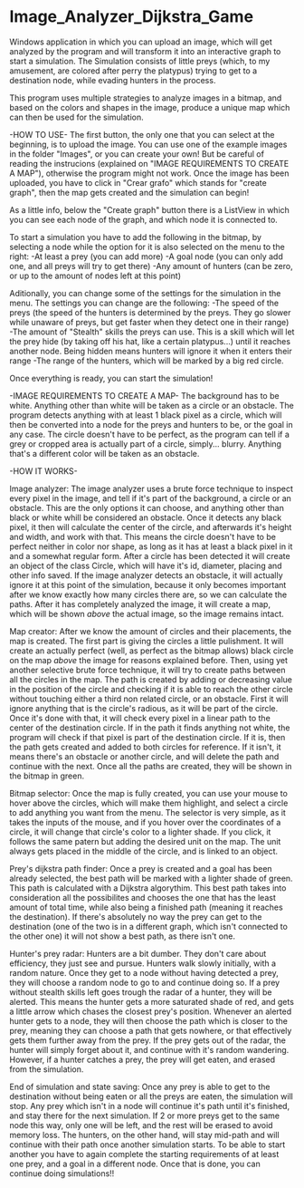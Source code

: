# Image_Analyzer_Dijkstra_Game
Windows application in which you can upload an image, which will get analyzed by the program and will transform it into an interactive graph to start a simulation. The Simulation consists of little preys (which, to my amusement, are colored after perry the platypus) trying to get to a destination node, while evading hunters in the process.

This program uses multiple strategies to analyze images in a bitmap, and based on the colors and shapes in the image, produce a unique map which can then be used for the simulation.

-HOW TO USE-
The first button, the only one that you can select at the beginning, is to upload the image. You can use one of the example images in the folder "Images", or you can create your own! But be careful of reading the instrucions (explained on "IMAGE REQUIREMENTS TO CREATE A MAP"), otherwise the program might not work.
Once the image has been uploaded, you have to click in "Crear grafo" which stands for "create graph", then the map gets created and the simulation can begin!

As a little info, below the "Create graph" button there is a ListView in which you can see each node of the graph, and which node it is connected to. 

To start a simulation you have to add the following in the bitmap, by selecting a node while the option for it is also selected on the menu to the right:
-At least a prey (you can add more)
-A goal node (you can only add one, and all preys will try to get there)
-Any amount of hunters (can be zero, or up to the amount of nodes left at this point)

Aditionally, you can change some of the settings for the simulation in the menu. The settings you can change are the following:
-The speed of the preys (the speed of the hunters is determined by the preys. They go slower while unaware of preys, but get faster when they detect one in their range)
-The amount of "Stealth" skills the preys can use. This is a skill which will let the prey hide (by taking off his hat, like a certain platypus...) until it reaches another node. Being hidden means hunters will ignore it when it enters their range
-The range of the hunters, which will be marked by a big red circle.

Once everything is ready, you can start the simulation!

-IMAGE REQUIREMENTS TO CREATE A MAP-
The background has to be white. Anything other than white will be taken as a circle or an obstacle.
The program detects anything with at least 1 black pixel as a circle, which will then be converted into a node for the preys and hunters to be, or the goal in any case.
The circle doesn't have to be perfect, as the program can tell if a grey or cropped area is actually part of a circle, simply... blurry.
Anything that's a different color will be taken as an obstacle.

-HOW IT WORKS-

Image analyzer:
The image analyzer uses a brute force technique to inspect every pixel in the image, and tell if it's part of the background, a circle or an obstacle. This are the only options it can choose, and anything other than black or white whill be considered an obstacle. 
Once it detects any black pixel, it then will calculate the center of the circle, and afterwards it's height and width, and work with that. This means the circle doesn't have to be perfect neither in color nor shape, as long as it has at least a black pixel in it and a somewhat regular form.
After a circle has been detected it will create an object of the class Circle, which will have it's id, diameter, placing and other info saved.
If the image analyzer detects an obstacle, it will actually ignore it at this point of the simulation, because it only becomes important after we know exactly how many circles there are, so we can calculate the paths.
After it has completely analyzed the image, it will create a map, which will be shown _above_ the actual image, so the image remains intact. 

Map creator:
After we know the amount of circles and their placements, the map is created.
The first part is giving the circles a little pulishment. It will create an actually perfect (well, as perfect as the bitmap allows) black circle on the map _above_ the image for reasons explained before.
Then, using yet another selective brute force technique, it will try to create paths between all the circles in the map. The path is created by adding or decreasing value in the position of the circle and checking if it is able to reach the other circle without touching either a third non related circle, or an obstacle.
First it will ignore anything that is the circle's radious, as it will be part of the circle. Once it's done with that, it will check every pixel in a linear path to the center of the destination circle. If in the path it finds anything not white, the program will check if that pixel is part of the destination circle. If it is, then the path gets created and added to both circles for reference. If it isn't, it means there's an obstacle or another circle, and will delete the path and continue with the next.
Once all the paths are created, they will be shown in the bitmap in green.

Bitmap selector:
Once the map is fully created, you can use your mouse to hover above the circles, which will make them highlight, and select a circle to add anything you want from the menu.
The selector is very simple, as it takes the inputs of the mouse, and if you hover over the coordinates of a circle, it will change that circle's color to a lighter shade. If you click, it follows the same patern but adding the desired unit on the map.
The unit always gets placed in the middle of the circle, and is linked to an object.

Prey's dijkstra path finder:
Once a prey is created and a goal has been already selected, the best path will be marked with a lighter shade of green.
This path is calculated with a Dijkstra algorythim.
This best path takes into consideration all the possibilites and chooses the one that has the least amount of total time, while also being a finished path (meaning it reaches the destination).
If there's absolutely no way the prey can get to the destination (one of the two is in a different graph, which isn't connected to the other one) it will not show a best path, as there isn't one.

Hunter's prey radar:
Hunters are a bit dumber. They don't care about efficiency, they just see and pursue.
Hunters walk slowly initially, with a random nature. Once they get to a node without having detected a prey, they will choose a random node to go to and continue doing so.
If a prey without stealth skills left goes trough the radar of a hunter, they will be alerted. This means the hunter gets a more saturated shade of red, and gets a little arrow which chases the closest prey's position. Whenever an alerted hunter gets to a node, they will then choose the path which is closer to the prey, meaning they can choose a path that gets nowhere, or that effectively gets them further away from the prey.
If the prey gets out of the radar, the hunter will simply forget about it, and continue with it's random wandering.
However, if a hunter catches a prey, the prey will get eaten, and erased from the simulation.

End of simulation and state saving:
Once any prey is able to get to the destination without being eaten or all the preys are eaten, the simulation will stop. Any prey which isn't in a node will continue it's path until it's finished, and stay there for the next simulation. If 2 or more preys get to the same node this way, only one will be left, and the rest will be erased to avoid memory loss.
The hunters, on the other hand, will stay mid-path and will continue with their path once another simulation starts. 
To be able to start another you have to again complete the starting requirements of at least one prey, and a goal in a different node. Once that is done, you can continue doing simulations!!


